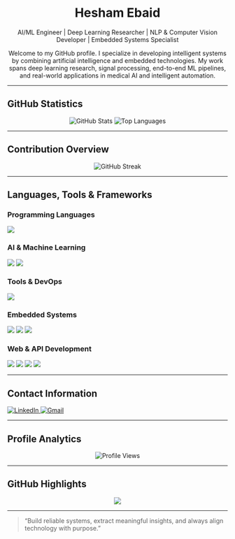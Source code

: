 <h1 align="center">Hesham Ebaid</h1>

<p align="center">
  AI/ML Engineer | Deep Learning Researcher | NLP & Computer Vision Developer | Embedded Systems Specialist
</p>

<p align="center">
  Welcome to my GitHub profile. I specialize in developing intelligent systems by combining artificial intelligence and embedded technologies. My work spans deep learning research, signal processing, end-to-end ML pipelines, and real-world applications in medical AI and intelligent automation.
</p>

---

## GitHub Statistics

<p align="center">
  <img src="https://github-readme-stats.vercel.app/api?username=heshamebaid&show_icons=true&theme=default" alt="GitHub Stats" />
  <img src="https://github-readme-stats.vercel.app/api/top-langs/?username=heshamebaid&layout=compact&theme=default" alt="Top Languages" />
</p>

---

## Contribution Overview

<p align="center">
  <img src="https://streak-stats.demolab.com?user=heshamebaid&theme=default" alt="GitHub Streak" />
</p>

---

## Languages, Tools & Frameworks

### Programming Languages
<p>
  <img src="https://skillicons.dev/icons?i=python,java,c,cpp,javascript,sql" />
</p>

### AI & Machine Learning
<p>
  <img src="https://skillicons.dev/icons?i=pytorch,tensorflow,keras" />
  <img src="https://img.shields.io/badge/HuggingFace-FFD21F?style=for-the-badge&logo=huggingface&logoColor=black" />
</p>

### Tools & DevOps
<p>
  <img src="https://skillicons.dev/icons?i=git,github,docker,vscode" />
</p>

### Embedded Systems
<p>
  <img src="https://img.shields.io/badge/Keil-uVision-blue?style=for-the-badge" />
  <img src="https://img.shields.io/badge/STM32-03234B?style=for-the-badge&logo=stmicroelectronics&logoColor=white" />
  <img src="https://img.shields.io/badge/ARM-0091BD?style=for-the-badge&logo=arm&logoColor=white" />
</p>

### Web & API Development
<p>
  <img src="https://img.shields.io/badge/HTML5-E34F26?style=for-the-badge&logo=html5&logoColor=white" />
  <img src="https://img.shields.io/badge/Tailwind_CSS-06B6D4?style=for-the-badge&logo=tailwind-css&logoColor=white" />
  <img src="https://img.shields.io/badge/Flask-000000?style=for-the-badge&logo=flask&logoColor=white" />
  <img src="https://img.shields.io/badge/FastAPI-009688?style=for-the-badge&logo=fastapi&logoColor=white" />
</p>

---

## Contact Information

<p>
  <a href="https://www.linkedin.com/in/hesham-ebaid-67a55718a/" target="_blank">
    <img src="https://img.shields.io/badge/LinkedIn-blue?logo=linkedin&style=for-the-badge&logoColor=white" alt="LinkedIn"/>
  </a>
  <a href="mailto:heshamebaid224@gmail.com">
    <img src="https://img.shields.io/badge/Gmail-red?logo=gmail&style=for-the-badge&logoColor=white" alt="Gmail"/>
  </a>
</p>

---

## Profile Analytics

<p align="center">
  <img src="https://komarev.com/ghpvc/?username=heshamebaid&label=Profile%20views&color=0e75b6&style=flat" alt="Profile Views" />
</p>

---

## GitHub Highlights

<p align="center">
  <img src="https://github-profile-trophy.vercel.app/?username=heshamebaid&theme=flat&row=2&column=3" />
</p>

---

> “Build reliable systems, extract meaningful insights, and always align technology with purpose.”
